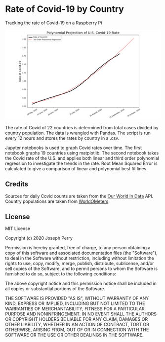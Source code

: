 # Rate of Covid-19 by Country
Tracking the rate of Covid-19 on a Raspberry Pi

![Covid Rate](PolyLinPic.png)

The rate of Covid of 22 countries is determined from total cases divided by country population. The data is wrangled with Pandas. The script is run every 12 hours and stores the rates by country in a .csv. 

Jupyter notebooks is used to graph Covid rates over time. The first notebook graphs 19 countries using matplotlib. The second notebook takes the Covid rate of the U.S. and applies both linear and third order polynomial regression to investigate the trends in the rate. Root Mean Squared Error is calculated to give a comparison of linear and polynomial best fit lines.
## Credits
Sources for daily Covid counts are taken from the [Our World In Data](https://covid.ourworldindata.org/data/owid-covid-data.json) API. Country populations are taken from [WorldOMeters](www.worldometers.info/world-population/population-by-country/).

## License
MIT License

Copyright (c) 2020 Joseph Perry

Permission is hereby granted, free of charge, to any person obtaining a copy
of this software and associated documentation files (the "Software"), to deal
in the Software without restriction, including without limitation the rights
to use, copy, modify, merge, publish, distribute, sublicense, and/or sell
copies of the Software, and to permit persons to whom the Software is
furnished to do so, subject to the following conditions:

The above copyright notice and this permission notice shall be included in all
copies or substantial portions of the Software.

THE SOFTWARE IS PROVIDED "AS IS", WITHOUT WARRANTY OF ANY KIND, EXPRESS OR
IMPLIED, INCLUDING BUT NOT LIMITED TO THE WARRANTIES OF MERCHANTABILITY,
FITNESS FOR A PARTICULAR PURPOSE AND NONINFRINGEMENT. IN NO EVENT SHALL THE
AUTHORS OR COPYRIGHT HOLDERS BE LIABLE FOR ANY CLAIM, DAMAGES OR OTHER
LIABILITY, WHETHER IN AN ACTION OF CONTRACT, TORT OR OTHERWISE, ARISING FROM,
OUT OF OR IN CONNECTION WITH THE SOFTWARE OR THE USE OR OTHER DEALINGS IN THE
SOFTWARE. 

